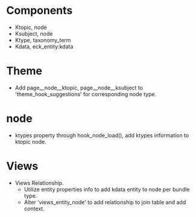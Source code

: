Components
==========
* Ktopic, node<ktopic>
* Ksubject, node<ksubject>
* Ktype, taxonomy_term<ktype>
* Kdata, eck_entity:kdata

Theme
=====
* Add page__node__ktopic, page__node__ksubject to 'theme_hook_suggestions' for corresponding node type.

node<ktopic>
============
* ktypes property through hook_node_load(), add ktypes information to ktopic node.

Views
=====
* Views Relationship.
  - Utilize entity properties info to add kdata entity to node<ktopic> per bundle type.
  - Alter 'views_entity_node' to add relationship to join table and add context.
